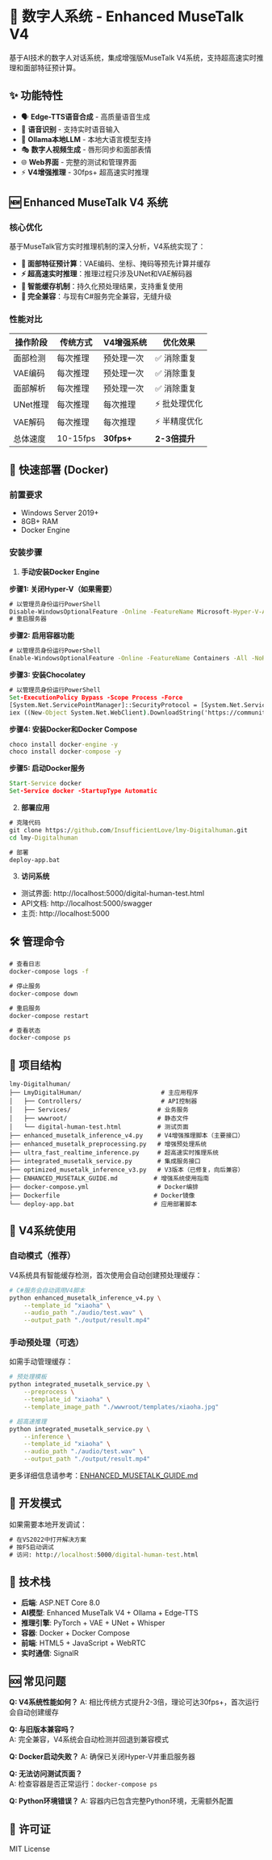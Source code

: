 # 🤖 数字人系统 - Enhanced MuseTalk V4

基于AI技术的数字人对话系统，集成增强版MuseTalk V4系统，支持超高速实时推理和面部特征预计算。

## ✨ 功能特性

- 🗣️ **Edge-TTS语音合成** - 高质量语音生成
- 🎤 **语音识别** - 支持实时语音输入  
- 🧠 **Ollama本地LLM** - 本地大语言模型支持
- 🎭 **数字人视频生成** - 唇形同步和面部表情
- 🌐 **Web界面** - 完整的测试和管理界面
- ⚡ **V4增强推理** - 30fps+ 超高速实时推理

## 🆕 Enhanced MuseTalk V4 系统

### 核心优化

基于MuseTalk官方实时推理机制的深入分析，V4系统实现了：

- **🧠 面部特征预计算**：VAE编码、坐标、掩码等预先计算并缓存
- **⚡ 超高速实时推理**：推理过程只涉及UNet和VAE解码器
- **💾 智能缓存机制**：持久化预处理结果，支持重复使用
- **🔄 完全兼容**：与现有C#服务完全兼容，无缝升级

### 性能对比

| 操作阶段 | 传统方式 | V4增强系统 | 优化效果 |
|---------|----------|-----------|----------|
| 面部检测 | 每次推理 | 预处理一次 | ✅ 消除重复 |
| VAE编码 | 每次推理 | 预处理一次 | ✅ 消除重复 |
| 面部解析 | 每次推理 | 预处理一次 | ✅ 消除重复 |
| UNet推理 | 每次推理 | 每次推理 | ⚡ 批处理优化 |
| VAE解码 | 每次推理 | 每次推理 | ⚡ 半精度优化 |
| 总体速度 | 10-15fps | **30fps+** | **2-3倍提升** |

## 🚀 快速部署 (Docker)

### 前置要求
- Windows Server 2019+
- 8GB+ RAM
- Docker Engine

### 安装步骤

1. **手动安装Docker Engine**

**步骤1: 关闭Hyper-V（如果需要）**
```cmd
# 以管理员身份运行PowerShell
Disable-WindowsOptionalFeature -Online -FeatureName Microsoft-Hyper-V-All -NoRestart
# 重启服务器
```

**步骤2: 启用容器功能**
```cmd
# 以管理员身份运行PowerShell
Enable-WindowsOptionalFeature -Online -FeatureName Containers -All -NoRestart
```

**步骤3: 安装Chocolatey**
```cmd
# 以管理员身份运行PowerShell
Set-ExecutionPolicy Bypass -Scope Process -Force
[System.Net.ServicePointManager]::SecurityProtocol = [System.Net.ServicePointManager]::SecurityProtocol -bor 3072
iex ((New-Object System.Net.WebClient).DownloadString('https://community.chocolatey.org/install.ps1'))
```

**步骤4: 安装Docker和Docker Compose**
```cmd
choco install docker-engine -y
choco install docker-compose -y
```

**步骤5: 启动Docker服务**
```cmd
Start-Service docker
Set-Service docker -StartupType Automatic
```

2. **部署应用**
```cmd
# 克隆代码
git clone https://github.com/InsufficientLove/lmy-Digitalhuman.git
cd lmy-Digitalhuman

# 部署
deploy-app.bat
```

3. **访问系统**
- 测试界面: http://localhost:5000/digital-human-test.html
- API文档: http://localhost:5000/swagger
- 主页: http://localhost:5000

## 🛠️ 管理命令

```cmd
# 查看日志
docker-compose logs -f

# 停止服务  
docker-compose down

# 重启服务
docker-compose restart

# 查看状态
docker-compose ps
```

## 📁 项目结构

```
lmy-Digitalhuman/
├── LmyDigitalHuman/                      # 主应用程序
│   ├── Controllers/                      # API控制器
│   ├── Services/                        # 业务服务
│   ├── wwwroot/                         # 静态文件
│   └── digital-human-test.html          # 测试页面
├── enhanced_musetalk_inference_v4.py    # V4增强推理脚本（主要接口）
├── enhanced_musetalk_preprocessing.py   # 增强预处理系统
├── ultra_fast_realtime_inference.py     # 超高速实时推理系统
├── integrated_musetalk_service.py       # 集成服务接口
├── optimized_musetalk_inference_v3.py   # V3版本（已修复，向后兼容）
├── ENHANCED_MUSETALK_GUIDE.md          # 增强系统使用指南
├── docker-compose.yml                   # Docker编排
├── Dockerfile                          # Docker镜像
└── deploy-app.bat                      # 应用部署脚本
```

## 🎯 V4系统使用

### 自动模式（推荐）
V4系统具有智能缓存检测，首次使用会自动创建预处理缓存：

```bash
# C#服务会自动调用V4脚本
python enhanced_musetalk_inference_v4.py \
    --template_id "xiaoha" \
    --audio_path "./audio/test.wav" \
    --output_path "./output/result.mp4"
```

### 手动预处理（可选）
如需手动管理缓存：

```bash
# 预处理模板
python integrated_musetalk_service.py \
    --preprocess \
    --template_id "xiaoha" \
    --template_image_path "./wwwroot/templates/xiaoha.jpg"

# 超高速推理
python integrated_musetalk_service.py \
    --inference \
    --template_id "xiaoha" \
    --audio_path "./audio/test.wav" \
    --output_path "./output/result.mp4"
```

更多详细信息请参考：[ENHANCED_MUSETALK_GUIDE.md](ENHANCED_MUSETALK_GUIDE.md)

## 🔧 开发模式

如果需要本地开发调试：

```cmd
# 在VS2022中打开解决方案
# 按F5启动调试
# 访问: http://localhost:5000/digital-human-test.html
```

## 📝 技术栈

- **后端**: ASP.NET Core 8.0
- **AI模型**: Enhanced MuseTalk V4 + Ollama + Edge-TTS
- **推理引擎**: PyTorch + VAE + UNet + Whisper
- **容器**: Docker + Docker Compose
- **前端**: HTML5 + JavaScript + WebRTC
- **实时通信**: SignalR

## 🆘 常见问题

**Q: V4系统性能如何？**
A: 相比传统方式提升2-3倍，理论可达30fps+，首次运行会自动创建缓存

**Q: 与旧版本兼容吗？**  
A: 完全兼容，V4系统会自动检测并回退到兼容模式

**Q: Docker启动失败？**
A: 确保已关闭Hyper-V并重启服务器

**Q: 无法访问测试页面？**  
A: 检查容器是否正常运行：`docker-compose ps`

**Q: Python环境错误？**
A: 容器内已包含完整Python环境，无需额外配置

## 📄 许可证

MIT License